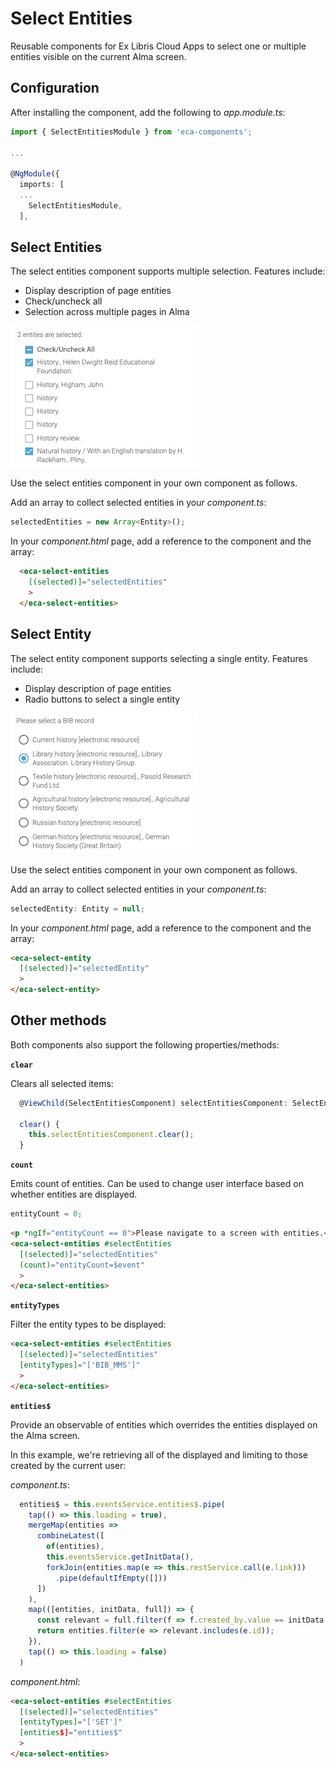 # Select Entities

Reusable components for Ex Libris Cloud Apps to select one or multiple entities visible on the current Alma screen. 

## Configuration
After installing the component, add the following to _app.module.ts_:

```typescript
import { SelectEntitiesModule } from 'eca-components';

...

@NgModule({
  imports: [
  ...
    SelectEntitiesModule,
  ],
```

## Select Entities
The select entities component supports multiple selection. Features include:
* Display description of page entities
* Check/uncheck all
* Selection across multiple pages in Alma

![Select Entities Component](./screenshots/select-entities.png)

Use the select entities component in your own component as follows.

Add an array to collect selected entities in your _component.ts_:
```typescript
selectedEntities = new Array<Entity>();
```

In your _component.html_ page, add a reference to the component and the array:
```html
  <eca-select-entities
    [(selected)]="selectedEntities"
    >
  </eca-select-entities>
```

## Select Entity
The select entity component supports selecting a single entity. Features include:
* Display description of page entities
* Radio buttons to select a single entity

![Select Entity Component](./screenshots/select-entity.png)

Use the select entities component in your own component as follows.

Add an array to collect selected entities in your _component.ts_:
```typescript
selectedEntity: Entity = null;
```

In your _component.html_ page, add a reference to the component and the array:
```html
<eca-select-entity
  [(selected)]="selectedEntity"
  >
</eca-select-entity>
```

## Other methods
Both components also support the following properties/methods:

**`clear`**

Clears all selected items:
```typescript
  @ViewChild(SelectEntitiesComponent) selectEntitiesComponent: SelectEntitiesComponent;

  clear() {
    this.selectEntitiesComponent.clear();
  }
```

**`count`**

Emits count of entities. Can be used to change user interface based on whether entities are displayed.
```typescript
entityCount = 0;
```

```html
<p *ngIf="entityCount == 0">Please navigate to a screen with entities.</p>
<eca-select-entities #selectEntities
  [(selected)]="selectedEntities"
  (count)="entityCount=$event"
  >
</eca-select-entities>
```

**`entityTypes`**

Filter the entity types to be displayed:
```html
<eca-select-entities #selectEntities
  [(selected)]="selectedEntities"
  [entityTypes]="['BIB_MMS']"
  >
</eca-select-entities>
```

**`entities$`**

Provide an observable of entities which overrides the entities displayed on the Alma screen. 

In this example, we're retrieving all of the displayed and limiting to those created by the current user:

_component.ts_:

```typescript
  entities$ = this.eventsService.entities$.pipe(
    tap(() => this.loading = true),
    mergeMap(entities => 
      combineLatest([
        of(entities),
        this.eventsService.getInitData(),
        forkJoin(entities.map(e => this.restService.call(e.link)))
          .pipe(defaultIfEmpty([]))
      ])
    ),
    map(([entities, initData, full]) => {
      const relevant = full.filter(f => f.created_by.value == initData.user.primaryId).map(f=>f.id);
      return entities.filter(e => relevant.includes(e.id));
    }),
    tap(() => this.loading = false)
  )
```

_component.html_:

```html
<eca-select-entities #selectEntities
  [(selected)]="selectedEntities"
  [entityTypes]="['SET']"
  [entities$]="entities$"
  >
</eca-select-entities>
```
